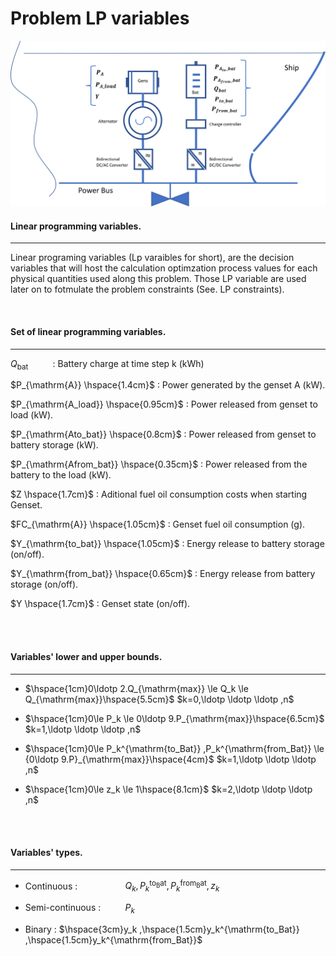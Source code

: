 Problem LP variables
====================


![Screenshot](img/hyh_illustration_lpvariables.png)

#### Linear programming variables.
---

Linear programing variables (Lp varaibles for short), are the decision variables that will host the calculation optimzation process values for each physical quantities used along this problem. Those LP variable are used later on to fotmulate the problem constraints (See. LP constraints). 

<br>

#### Set of linear programming variables.
---


$Q_{\mathrm{bat}} \hspace{1cm}$ : Battery charge at time step k (kWh)

$P_{\mathrm{A}} \hspace{1.4cm}$ :  Power generated by the genset A (kW).

$P_{\mathrm{A_load}} \hspace{0.95cm}$ : Power released from genset to load (kW).


$P_{\mathrm{Ato_bat}} \hspace{0.8cm}$ : Power released from genset to battery storage (kW).

$P_{\mathrm{Afrom_bat}} \hspace{0.35cm}$ : Power released from the battery to the load (kW).

$Z \hspace{1.7cm}$ : Aditional fuel oil consumption costs when starting Genset.

$FC_{\mathrm{A}} \hspace{1.05cm}$ : Genset fuel oil consumption (g).

$Y_{\mathrm{to_bat}} \hspace{1.05cm}$ : Energy release to battery storage (on/off).

$Y_{\mathrm{from_bat}} \hspace{0.65cm}$ : Energy release from battery storage (on/off).

$Y \hspace{1.7cm}$ : Genset state (on/off).

<br>
<br>

#### Variables' lower and upper bounds.
---

- $\hspace{1cm}0\ldotp 2.Q_{\mathrm{max}} \le Q_k \le Q_{\mathrm{max}}\hspace{5.5cm}$ $k=0,\ldotp \ldotp \ldotp ,n$ 
- $\hspace{1cm}0\le P_k \le 0\ldotp 9.P_{\mathrm{max}}\hspace{6.5cm}$  $k=1,\ldotp \ldotp \ldotp ,n$    
 
- $\hspace{1cm}0\le P_k^{\mathrm{to_Bat}} ,P_k^{\mathrm{from_Bat}} \le {0\ldotp 9.P}_{\mathrm{max}}\hspace{4cm}$ $k=1,\ldotp \ldotp \ldotp ,n$ 


- $\hspace{1cm}0\le z_k \le 1\hspace{8.1cm}$  $k=2,\ldotp \ldotp \ldotp ,n$

<br>
<br>

#### Variables' types.
---

- Continuous : $\hspace{2cm}Q_k,P_k^{\mathrm{to_Bat}} ,P_k^{\mathrm{from_Bat}} ,z_k$ 

- Semi-continuous : $\hspace{1cm}P_k$ 

- Binary : $\hspace{3cm}y_k ,\hspace{1.5cm}y_k^{\mathrm{to_Bat}} ,\hspace{1.5cm}y_k^{\mathrm{from_Bat}}$